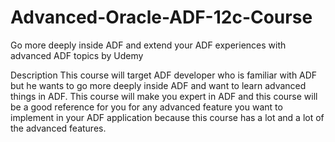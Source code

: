 # Advanced-Oracle-ADF-12c-Course
Go more deeply inside ADF and extend your ADF experiences with advanced ADF topics by Udemy

Description
This course will target ADF developer who is familiar with ADF but he wants to go more deeply inside ADF and want to learn advanced things in ADF. This course will make you expert in ADF and this course will be a good reference for you for any advanced feature you want to implement in your ADF application because this course has a lot and a lot of the advanced features. 
